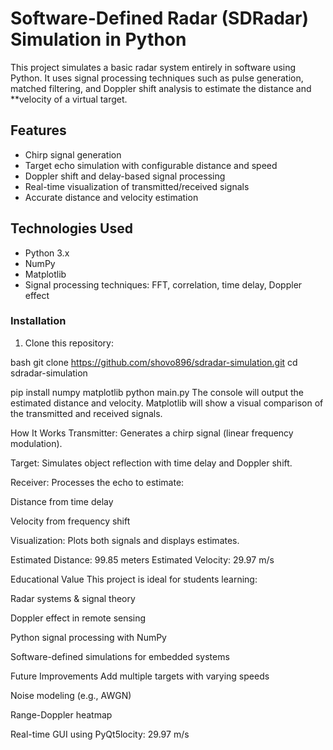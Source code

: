 #  Software-Defined Radar (SDRadar) Simulation in Python

This project simulates a basic radar system entirely in software using Python. It uses signal processing techniques such as pulse generation, matched filtering, and Doppler shift analysis to estimate the  distance and **velocity of a virtual target.



##  Features

-  Chirp signal generation
-  Target echo simulation with configurable distance and speed
-  Doppler shift and delay-based signal processing
- Real-time visualization of transmitted/received signals
-  Accurate distance and velocity estimation



## Technologies Used

- Python 3.x
- NumPy
- Matplotlib
- Signal processing techniques: FFT, correlation, time delay, Doppler effect



###  Installation

1. Clone this repository:

bash
git clone https://github.com/shovo896/sdradar-simulation.git
cd sdradar-simulation

pip install numpy matplotlib
python main.py
The console will output the estimated distance and velocity. Matplotlib will show a visual comparison of the transmitted and received signals.

 How It Works
Transmitter: Generates a chirp signal (linear frequency modulation).

Target: Simulates object reflection with time delay and Doppler shift.

Receiver: Processes the echo to estimate:

Distance from time delay

Velocity from frequency shift

Visualization: Plots both signals and displays estimates.

Estimated Distance: 99.85 meters
Estimated Velocity: 29.97 m/s


 Educational Value
This project is ideal for students learning:

Radar systems & signal theory

Doppler effect in remote sensing

Python signal processing with NumPy

Software-defined simulations for embedded systems

 Future Improvements
Add multiple targets with varying speeds

Noise modeling (e.g., AWGN)

Range-Doppler heatmap

Real-time GUI using PyQt5locity: 29.97 m/s


